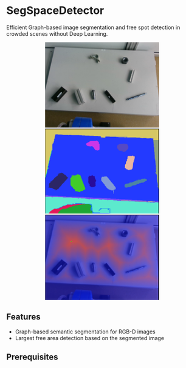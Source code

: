 # SegSpaceDetector

Efficient Graph-based image segmentation and free spot detection in crowded scenes without Deep Learning.
<p align="center">

<img src="https://github.com/DaniAffCH/CrowdSpaceDetector/blob/main/assets/raw-rgb.png" alt="Image description" width="300"/>
<img src="https://github.com/DaniAffCH/CrowdSpaceDetector/blob/main/assets/segmentation.png" alt="Image description" width="300"/>
<img src="https://github.com/DaniAffCH/CrowdSpaceDetector/blob/main/assets/heatmap.png" alt="Image description" width="300"/>
</p>

## Features

- Graph-based semantic segmentation for RGB-D images
- Largest free area detection based on the segmented image

## Prerequisites 
